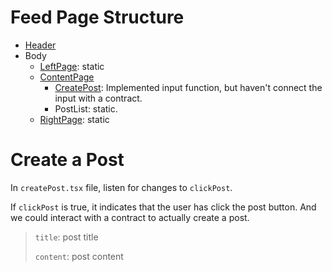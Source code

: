 # Feed Page Structure

- [Header](header.tsx)
- Body
  - [LeftPage](leftPage.tsx): static
  - [ContentPage](contentPage.tsx)
    - [CreatePost](createPost.tsx): Implemented input function, but haven't connect the input with a contract.
    - PostList: static.
  - [RightPage](rightPage.tsx): static

# Create a Post

In `createPost.tsx` file, listen for changes to `clickPost`.

If `clickPost` is true, it indicates that the user has click the post button. And we could interact with a contract to actually create a post.

> `title`: post title
>
> `content`: post content
